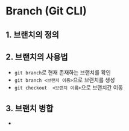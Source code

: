 # Branch (Git CLI)

## 1. 브랜치의 정의



## 2. 브랜치의 사용법

- `git branch`로 현재 존재하는 브랜치를 확인
- `git branch <브랜치 이름>`으로 브랜치를 생성
- `git checkout  <브랜치 이름>`으로 브랜치간 이동

## 3. 브랜치 병합

- 




